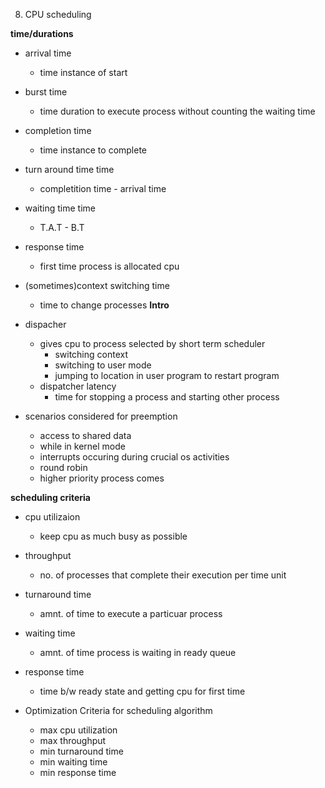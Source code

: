 8. CPU scheduling

**time/durations**

- arrival time
	- time instance of start
- burst time
	- time duration to execute process without counting the waiting time
- completion time
	- time instance to complete
- turn around time time
	- completition time - arrival time
- waiting time time
	- T.A.T - B.T
- response time
	- first time process is allocated cpu
- (sometimes)context switching time
	- time to change processes
**Intro**

- dispacher
	- gives cpu to process selected by short term scheduler
		- switching context
		- switching to user mode
		- jumping to location in user program to restart program
	- dispatcher latency
		- time for stopping a process and starting other process
- scenarios considered for preemption
	- access to shared data
	- while in kernel mode
	- interrupts occuring during crucial os activities
	- round robin
	- higher priority process comes


**scheduling criteria**
- cpu utilizaion
	- keep cpu as much busy as possible
- throughput
	- no. of processes that complete their execution per time unit
- turnaround time
	- amnt. of time to execute a particuar process
- waiting time
	- amnt. of time process is waiting in ready queue
- response time
	- time b/w ready state and getting cpu for first time

- Optimization Criteria for scheduling algorithm 
	
	- max cpu utilization
	- max throughput
	- min turnaround time
	- min waiting time
	- min response time




